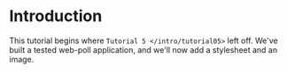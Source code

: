# Introduction

This tutorial begins where `Tutorial 5 </intro/tutorial05>` left off. We've built a tested web-poll application, and we'll now add a stylesheet and an image.
